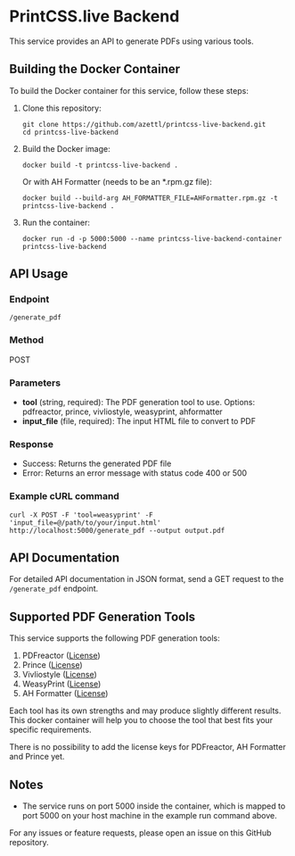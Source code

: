 # PrintCSS.live Backend

This service provides an API to generate PDFs using various tools.

## Building the Docker Container

To build the Docker container for this service, follow these steps:

1. Clone this repository:
   ```
   git clone https://github.com/azettl/printcss-live-backend.git
   cd printcss-live-backend
   ```

2. Build the Docker image:
   ```
   docker build -t printcss-live-backend .
   ```

   Or with AH Formatter (needs to be an *.rpm.gz file):
   ```
   docker build --build-arg AH_FORMATTER_FILE=AHFormatter.rpm.gz -t printcss-live-backend .
   ```

3. Run the container:
   ```
   docker run -d -p 5000:5000 --name printcss-live-backend-container printcss-live-backend
   ```

## API Usage

### Endpoint
`/generate_pdf`

### Method
POST

### Parameters

- **tool** (string, required): The PDF generation tool to use. Options: pdfreactor, prince, vivliostyle, weasyprint, ahformatter
- **input_file** (file, required): The input HTML file to convert to PDF

### Response

- Success: Returns the generated PDF file
- Error: Returns an error message with status code 400 or 500

### Example cURL command

```
curl -X POST -F 'tool=weasyprint' -F 'input_file=@/path/to/your/input.html' http://localhost:5000/generate_pdf --output output.pdf
```

## API Documentation

For detailed API documentation in JSON format, send a GET request to the `/generate_pdf` endpoint.

## Supported PDF Generation Tools

This service supports the following PDF generation tools:

1. PDFreactor ([License](https://www.pdfreactor.com/product/license/PDFreactor%20Software%20License%20Agreement.pdf))
2. Prince ([License](https://www.princexml.com/license/))
3. Vivliostyle ([License](https://github.com/vivliostyle/vivliostyle-cli?tab=AGPL-3.0-1-ov-file#readme))
4. WeasyPrint ([License](https://doc.courtbouillon.org/weasyprint/stable/))
5. AH Formatter ([License](https://www.antennahouse.com/licensing))

Each tool has its own strengths and may produce slightly different results. This docker container will help you to choose the tool that best fits your specific requirements.

There is no possibility to add the license keys for PDFreactor, AH Formatter and Prince yet.

## Notes
- The service runs on port 5000 inside the container, which is mapped to port 5000 on your host machine in the example run command above.

For any issues or feature requests, please open an issue on this GitHub repository.
